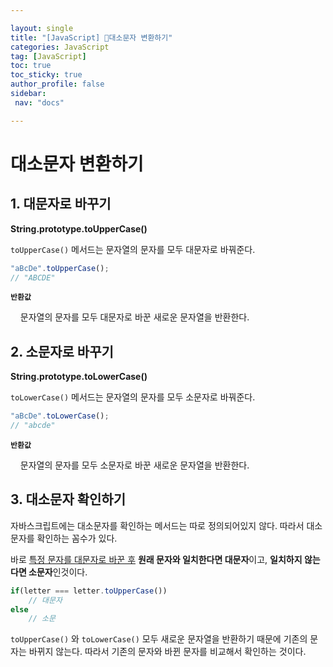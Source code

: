 ```yaml
---

layout: single
title: "[JavaScript] 대소문자 변환하기"
categories: JavaScript
tag: [JavaScript]
toc: true
toc_sticky: true
author_profile: false
sidebar:
 nav: "docs"

---
```


# 대소문자 변환하기

## 1. 대문자로 바꾸기

**String.prototype.toUpperCase()**

`toUpperCase()` 메서드는 문자열의 문자를 모두 대문자로 바꿔준다.

```js
"aBcDe".toUpperCase();
// "ABCDE"
```

**`반환값`**

    문자열의 문자를 모두 대문자로 바꾼 새로운 문자열을 반환한다.

## 2. 소문자로 바꾸기

**String.prototype.toLowerCase()**

`toLowerCase()` 메서드는 문자열의 문자를 모두 소문자로 바꿔준다.

```js
"aBcDe".toLowerCase();
// "abcde"
```

**`반환값`**

    문자열의 문자를 모두 소문자로 바꾼 새로운 문자열을 반환한다.

## 3. 대소문자 확인하기

자바스크립트에는 대소문자를 확인하는 메서드는 따로 정의되어있지 않다. 따라서 대소문자를 확인하는 꼼수가 있다. 

바로 <u>특정 문자를 대문자로 바꾼 후</u> **원래 문자와 일치한다면 대문자**이고, **일치하지 않는다면 소문자**인것이다.

```js
if(letter === letter.toUpperCase())
    // 대문자
else
    // 소문
```

`toUpperCase()` 와 `toLowerCase()` 모두 새로운 문자열을 반환하기 때문에 기존의 문자는 바뀌지 않는다. 따라서 기존의 문자와 바뀐 문자를 비교해서 확인하는 것이다.
